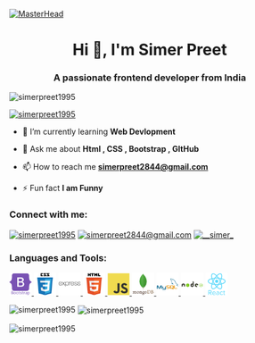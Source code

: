 [![MasterHead](https://https://thumbs.gfycat.com/DevotedAchingAnhinga-max-1mb.gif)](https://simerpreet1995.github.io)

<h1 align="center">Hi 👋, I'm Simer Preet</h1>
<h3 align="center">A passionate frontend developer from India</h3>

<p align="left"> <img src="https://komarev.com/ghpvc/?username=simerpreet1995&label=Profile%20views&color=0e75b6&style=flat" alt="simerpreet1995" /> </p>

<p align="left"> <a href="https://github.com/ryo-ma/github-profile-trophy"><img src="https://github-profile-trophy.vercel.app/?username=simerpreet1995" alt="simerpreet1995" /></a> </p>

- 🌱 I’m currently learning **Web Devlopment**

- 💬 Ask me about **Html , CSS , Bootstrap , GItHub**

- 📫 How to reach me **simerpreet2844@gmail.com**

- ⚡ Fun fact **I am Funny**

<h3 align="left">Connect with me:</h3>
<p align="left">
<a href="https://linkedin.com/in/simerpreet1995" target="blank"><img align="center" src="https://raw.githubusercontent.com/rahuldkjain/github-profile-readme-generator/master/src/images/icons/Social/linked-in-alt.svg" alt="simerpreet1995" height="30" width="40" /></a>
<a href="https://fb.com/simerpreet2844@gmail.com" target="blank"><img align="center" src="https://raw.githubusercontent.com/rahuldkjain/github-profile-readme-generator/master/src/images/icons/Social/facebook.svg" alt="simerpreet2844@gmail.com" height="30" width="40" /></a>
<a href="https://instagram.com/__simer_" target="blank"><img align="center" src="https://raw.githubusercontent.com/rahuldkjain/github-profile-readme-generator/master/src/images/icons/Social/instagram.svg" alt="__simer_" height="30" width="40" /></a>
</p>

<h3 align="left">Languages and Tools:</h3>
<p align="left"> <a href="https://getbootstrap.com" target="_blank" rel="noreferrer"> <img src="https://raw.githubusercontent.com/devicons/devicon/master/icons/bootstrap/bootstrap-plain-wordmark.svg" alt="bootstrap" width="40" height="40"/> </a> <a href="https://www.w3schools.com/css/" target="_blank" rel="noreferrer"> <img src="https://raw.githubusercontent.com/devicons/devicon/master/icons/css3/css3-original-wordmark.svg" alt="css3" width="40" height="40"/> </a> <a href="https://expressjs.com" target="_blank" rel="noreferrer"> <img src="https://raw.githubusercontent.com/devicons/devicon/master/icons/express/express-original-wordmark.svg" alt="express" width="40" height="40"/> </a> <a href="https://www.w3.org/html/" target="_blank" rel="noreferrer"> <img src="https://raw.githubusercontent.com/devicons/devicon/master/icons/html5/html5-original-wordmark.svg" alt="html5" width="40" height="40"/> </a> <a href="https://developer.mozilla.org/en-US/docs/Web/JavaScript" target="_blank" rel="noreferrer"> <img src="https://raw.githubusercontent.com/devicons/devicon/master/icons/javascript/javascript-original.svg" alt="javascript" width="40" height="40"/> </a> <a href="https://www.mongodb.com/" target="_blank" rel="noreferrer"> <img src="https://raw.githubusercontent.com/devicons/devicon/master/icons/mongodb/mongodb-original-wordmark.svg" alt="mongodb" width="40" height="40"/> </a> <a href="https://www.mysql.com/" target="_blank" rel="noreferrer"> <img src="https://raw.githubusercontent.com/devicons/devicon/master/icons/mysql/mysql-original-wordmark.svg" alt="mysql" width="40" height="40"/> </a> <a href="https://nodejs.org" target="_blank" rel="noreferrer"> <img src="https://raw.githubusercontent.com/devicons/devicon/master/icons/nodejs/nodejs-original-wordmark.svg" alt="nodejs" width="40" height="40"/> </a> <a href="https://reactjs.org/" target="_blank" rel="noreferrer"> <img src="https://raw.githubusercontent.com/devicons/devicon/master/icons/react/react-original-wordmark.svg" alt="react" width="40" height="40"/> </a> </p>

<p><img align="left" src="https://github-readme-stats.vercel.app/api/top-langs?username=simerpreet1995&show_icons=true&locale=en&layout=compact" alt="simerpreet1995" /></p>

<p>&nbsp;<img align="center" src="https://github-readme-stats.vercel.app/api?username=simerpreet1995&show_icons=true&locale=en" alt="simerpreet1995" /></p>

<p><img align="center" src="https://github-readme-streak-stats.herokuapp.com/?user=simerpreet1995&" alt="simerpreet1995" /></p>
